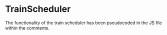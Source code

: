 # TrainScheduler

The functionality of the train scheduler has been pseudocoded in the JS file within the comments.